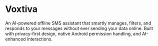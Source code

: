 # Voxtiva
An AI-powered offline SMS assistant that smartly manages, filters, and responds to your messages without ever sending your data online. Built with privacy-first design, native Android permission handling, and AI-enhanced interactions.
